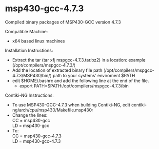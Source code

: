 msp430-gcc-4.7.3
================
Compiled binary packages of MSP430-GCC version 4.7.3

Compatible Machine:
 - x64 based linux machines

Installation Instructions:
 - Extract the tar (tar xfj mspgcc-4.7.3.tar.bz2) in a location: example (/opt/compilers/mspgcc-4.7.3/)
 - Add the location of extracted binary file path (/opt/compilers/mspgcc-4.7.3/MSP430/bin/) path to your systems' enviroment $PATH
 - edit $HOME/.bashrc and add the following line at the end of the file.
    - export PATH=$PATH:/opt/compilers/mspgcc-4.7.3/bin

Contiki-NG Instructions:
 - To use MSP430-GCC-4.7.3 when building Contiki-NG, edit contiki-ng/arch/cpu/msp430/Makefile.msp430:
 - Change the lines: \
   CC = msp430-gcc \
   LD = msp430-gcc 
 - To: \
   CC = msp430-gcc-4.7.3 \
   LD = msp430-gcc-4.7.3 

